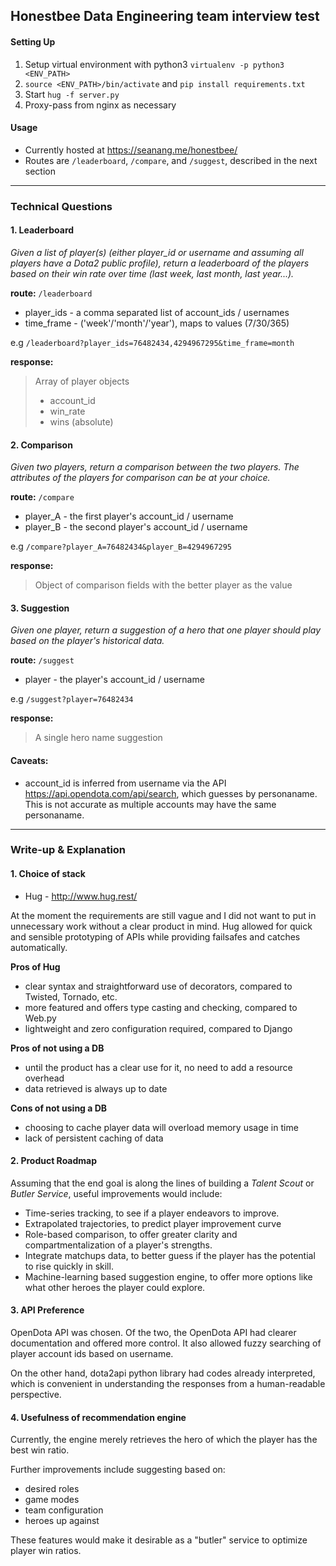 ## Honestbee Data Engineering team interview test

#### Setting Up
1. Setup virtual environment with python3 `virtualenv -p python3 <ENV_PATH>`
2. `source <ENV_PATH>/bin/activate` and `pip install requirements.txt`
3. Start `hug -f server.py`
4. Proxy-pass from nginx as necessary

#### Usage
* Currently hosted at https://seanang.me/honestbee/
* Routes are `/leaderboard`, `/compare`, and `/suggest`, described in the next section

___

### Technical Questions

#### 1. Leaderboard
_Given a list of player(s) (either player_id or username and assuming all players have a Dota2 public profile), return a leaderboard of the players based on their win rate over time (last week, last month, last year...)._

**route:** `/leaderboard`
  * player_ids - a comma separated list of account_ids / usernames
  * time_frame - ('week'/'month'/'year'), maps to values (7/30/365)

e.g `/leaderboard?player_ids=76482434,4294967295&time_frame=month`

**response:**
> Array of player objects
> - account_id
> - win_rate
> - wins (absolute)

#### 2. Comparison
_Given two players, return a comparison between the two players. The attributes of the players for comparison can be at your choice._

**route:** `/compare`
  * player_A - the first player's account_id / username
  * player_B - the second player's account_id / username

e.g `/compare?player_A=76482434&player_B=4294967295`

**response:**
> Object of comparison fields with the better player as the value

#### 3. Suggestion
_Given one player, return a suggestion of a hero that one player should play based on the player's historical data._

**route:** `/suggest`
  * player - the player's account_id / username

e.g `/suggest?player=76482434`

**response:**
> A single hero name suggestion

#### Caveats:
  * account_id is inferred from username via the API https://api.opendota.com/api/search, which guesses by personaname. This is not accurate as multiple accounts may have the same personaname.

___

### Write-up & Explanation

#### 1. Choice of stack

  * Hug - http://www.hug.rest/

At the moment the requirements are still vague and I did not want to put in unnecessary work without a clear product in mind.
Hug allowed for quick and sensible prototyping of APIs while providing failsafes and catches automatically.

**Pros of Hug**
  * clear syntax and straightforward use of decorators, compared to Twisted, Tornado, etc.
  * more featured and offers type casting and checking, compared to Web.py
  * lightweight and zero configuration required, compared to Django

**Pros of not using a DB**
  * until the product has a clear use for it, no need to add a resource overhead
  * data retrieved is always up to date

**Cons of not using a DB**
  * choosing to cache player data will overload memory usage in time
  * lack of persistent caching of data

#### 2. Product Roadmap

Assuming that the end goal is along the lines of building a *Talent Scout* or *Butler Service*, useful improvements would include:
  * Time-series tracking, to see if a player endeavors to improve.
  * Extrapolated trajectories, to predict player improvement curve
  * Role-based comparison, to offer greater clarity and compartmentalization of a player's strengths.
  * Integrate matchups data, to better guess if the player has the potential to rise quickly in skill.
  * Machine-learning based suggestion engine, to offer more options like what other heroes the player could explore.

#### 3. API Preference

OpenDota API was chosen.
Of the two, the OpenDota API had clearer documentation and offered more control.
It also allowed fuzzy searching of player account ids based on username.

On the other hand, dota2api python library had codes already interpreted, which is convenient in understanding the responses from a human-readable perspective.

#### 4. Usefulness of recommendation engine

Currently, the engine merely retrieves the hero of which the player has the best win ratio.

Further improvements include suggesting based on:
  - desired roles
  - game modes
  - team configuration
  - heroes up against

These features would make it desirable as a "butler" service to optimize player win ratios.
